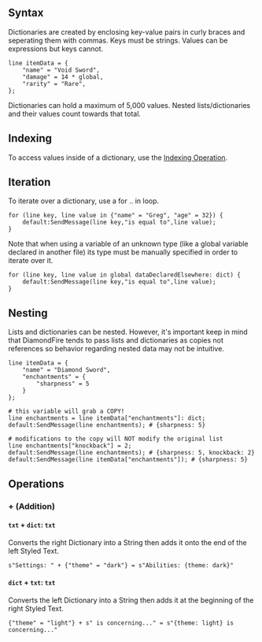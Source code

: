 ## Syntax
Dictionaries are created by enclosing key-value pairs in curly braces and seperating them with commas. Keys must be strings. Values can be expressions but keys cannot.

```tc
line itemData = {
    "name" = "Void Sword",
    "damage" = 14 * global,
    "rarity" = "Rare",
};
```

Dictionaries can hold a maximum of 5,000 values. Nested lists/dictionaries and their values count towards that total.

## Indexing
To access values inside of a dictionary, use the [Indexing Operation](../language_features/expressions.md#indexing-operation).

## Iteration
To iterate over a dictionary, use a for .. in loop.
```tc title="Example"
for (line key, line value in {"name" = "Greg", "age" = 32}) {
    default:SendMessage(line key,"is equal to",line value);
}
```
Note that when using a variable of an unknown type (like a global variable declared in another file) its type must be manually specified in order to iterate over it.
```tc title="Example"
for (line key, line value in global dataDeclaredElsewhere: dict) {
    default:SendMessage(line key,"is equal to",line value);
}
```

## Nesting
Lists and dictionaries can be nested. However, it's important keep in mind that DiamondFire tends to pass lists and dictionaries as copies not references so behavior regarding nested data may not be intuitive.

```tc title="Example"
line itemData = {
    "name" = "Diamond Sword",
    "enchantments" = {
        "sharpness" = 5
    }
};

# this variable will grab a COPY!
line enchantments = line itemData["enchantments"]: dict;
default:SendMessage(line enchantments); # {sharpness: 5}

# modifications to the copy will NOT modify the original list
line enchantments["knockback"] = 2;
default:SendMessage(line enchantments); # {sharpness: 5, knockback: 2}
default:SendMessage(line itemData["enchantments"]); # {sharpness: 5}
```

## Operations
### + (Addition)
#### `txt` + `dict`: `txt`
Converts the right Dictionary into a String then adds it onto the end of the left Styled Text.
```tc
s"Settings: " + {"theme" = "dark"} = s"Abilities: {theme: dark}"
```

#### `dict` + `txt`: `txt`
Converts the left Dictionary into a String then adds it at the beginning of the right Styled Text.
```tc
{"theme" = "light"} + s" is concerning..." = s"{theme: light} is concerning..."
```